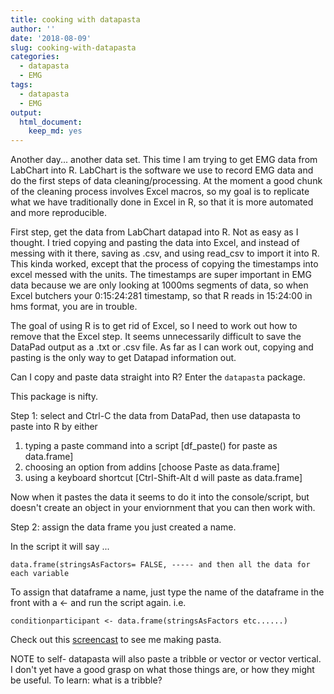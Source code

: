 ```yaml
---
title: cooking with datapasta
author: ''
date: '2018-08-09'
slug: cooking-with-datapasta
categories:
  - datapasta
  - EMG
tags:
  - datapasta
  - EMG
output:
  html_document:
    keep_md: yes
---
```


Another day... another data set. This time I am trying to get EMG data from LabChart into R. LabChart is the software we use to record EMG data and do the first steps of data cleaning/processing. At the moment a good chunk of the cleaning process involves Excel macros, so my goal is to replicate what we have traditionally done in Excel in R, so that it is more automated and more reproducible. 



First step, get the data from LabChart datapad into R. Not as easy as I thought. I tried copying and pasting the data into Excel, and instead of messing with it there, saving as .csv, and using read_csv to import it into R. This kinda worked, except that the process of copying the timestamps into excel messed with the units. The timestamps are super important in EMG data because we are only looking at 1000ms segments of data, so when Excel butchers your 0:15:24:281 timestamp, so that R reads in 15:24:00 in hms format, you are in trouble. 

The goal of using R is to get rid of Excel, so I need to work out how to remove that the Excel step. It seems unnecessarily difficult to save the DataPad output as a .txt or .csv file. As far as I can work out, copying and pasting is the only way to get Datapad information out.  

Can I copy and paste data straight into R? Enter the `datapasta` package. 

This package is nifty. 

Step 1: select and Ctrl-C the data from DataPad, then use datapasta to paste into R by either

1. typing a paste command into a script [df_paste() for paste as data.frame]  
2. choosing an option from addins [choose Paste as data.frame] 
3. using a keyboard shortcut [Ctrl-Shift-Alt d will paste as data.frame]

Now when it pastes the data it seems to do it into the console/script, but doesn't create an object in your enviornment that you can then work with. 

Step 2:  assign the data frame you just created a name. 

In the script it will say ...

```
data.frame(stringsAsFactors= FALSE, ----- and then all the data for each variable

```
To assign that dataframe a name, just type the name of the dataframe in the front with a <- and run the script again. i.e.

```
conditionparticipant <- data.frame(stringsAsFactors etc......)
```

Check out this [screencast](https://drive.google.com/file/d/1hYOMO7EuQzJgS1M5_Xj6hqqjxLHouIKU/view) to see me making pasta. 
 
NOTE to self- datapasta will also paste a tribble or vector or vector vertical. I don't yet have a good grasp on what those things are, or how they might be useful. To learn: what is a tribble? 
  
